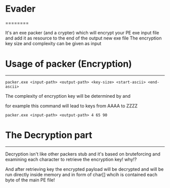# Evader
========
 
It's an exe packer (and a crypter) which will encrypt your PE exe input file and add it as resource to the end of the output new exe file
The encryption key size and complexity can be given as input

# Usage of packer (Encryption)
-----------------

    packer.exe <input-path> <output-path> <key-size> <start-ascii> <end-ascii>
  
The complexity of encryption key will be determined by <start-ascii> and <end-ascii>
  
for example this command will lead to keys from AAAA to ZZZZ

    packer.exe <input-path> <output-path> 4 65 90
    
# The Decryption part
-------------------
Decryption isn't like other packers stub and it's based on bruteforcing and examining each character to retrieve the encryption key! why!?

And after retrieving key the encrypted payload will be decrypted and will be run directly inside memory and in form of char[] whcih is contained each byte of the main PE file!

